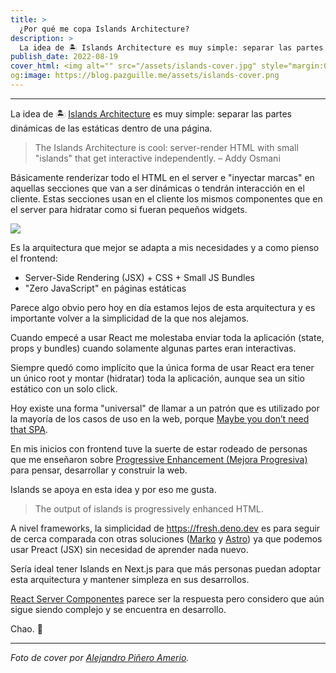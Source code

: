 ```yaml
---
title: >
  ¿Por qué me copa Islands Architecture?
description: >
  La idea de 🏝 Islands Architecture es muy simple: separar las partes dinámicas de las estáticas dentro de una página.
publish_date: 2022-08-19
cover_html: <img alt="" src="/assets/islands-cover.jpg" style="margin:0 auto;" width="592" height="296">
og:image: https://blog.pazguille.me/assets/islands-cover.png
---
```


---

La idea de 🏝 [Islands Architecture](https://www.patterns.dev/posts/islands-architecture/) es muy simple: separar las partes dinámicas de las estáticas dentro de una página.

> The Islands Architecture is cool: server-render HTML with small "islands" that get interactive independently.
> – Addy Osmani

Básicamente renderizar todo el HTML en el server e "inyectar marcas" en aquellas secciones que van a ser dinámicas o tendrán interacción en el cliente. Estas secciones usan en el cliente los mismos componentes que en el server para hidratar como si fueran pequeños widgets.

![](https://pbs.twimg.com/media/FKF2Qp3VkAA_OAi?format=jpg&name=4096x4096)

Es la arquitectura que mejor se adapta a mis necesidades y a como pienso el frontend:

- Server-Side Rendering (JSX) + CSS + Small JS Bundles
- "Zero JavaScript" en páginas estáticas

Parece algo obvio pero hoy en día estamos lejos de esta arquitectura y es importante volver a la simplicidad de la que nos alejamos.

Cuando empecé a usar React me molestaba enviar toda la aplicación (state, props y bundles) cuando solamente algunas partes eran interactivas.

Siempre quedó como implícito que la única forma de usar React era tener un único root y montar (hidratar) toda la aplicación, aunque sea un sitio estático con un solo click.

Hoy existe una forma "universal" de llamar a un patrón que es utilizado por la mayoría de los casos de uso en la web, porque [Maybe you don’t need that SPA](https://medium.com/@mlrawlings/maybe-you-dont-need-that-spa-f2c659bc7fec).

En mis inicios con frontend tuve la suerte de estar rodeado de personas que me enseñaron sobre [Progressive Enhancement (Mejora Progresiva)](https://blog.pazguille.me/2020/progressive-enhancement-en-los-tiempos-que-corren) para pensar, desarrollar y construir la web.

Islands se apoya en esta idea y por eso me gusta.

> The output of islands is progressively enhanced HTML.

A nivel frameworks, la simplicidad de https://fresh.deno.dev es para seguir de cerca comparada con otras soluciones ([Marko](https://markojs.com/) y [Astro](https://astro.build/)) ya que podemos usar Preact (JSX) sin necesidad de aprender nada nuevo.

Sería ideal tener Islands en Next.js para que más personas puedan adoptar esta arquitectura y mantener simpleza en sus desarrollos.

[React Server Componentes](https://nextjs.org/docs/advanced-features/react-18/server-components) parece ser la respuesta pero considero que aún sigue siendo complejo y se encuentra en desarrollo.

Chao. 🚀

---

*Foto de cover por <a href="https://unsplash.com/@vjgalaxy?utm_source=unsplash&utm_medium=referral&utm_content=creditCopyText">Alejandro Piñero Amerio</a>.*
